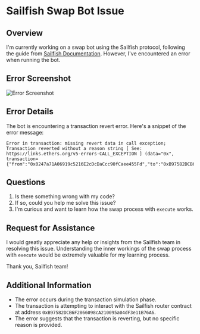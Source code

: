# Sailfish Swap Bot Issue

## Overview
I'm currently working on a swap bot using the Sailfish protocol, following the guide from [Sailfish Documentation](https://sailfish.gitbook.io/docs/getting-started/why-sailfish). However, I've encountered an error when running the bot.

## Error Screenshot
![Error Screenshot](https://ibb.co/YTgV51s)

## Error Details
The bot is encountering a transaction revert error. Here's a snippet of the error message:

```
Error in transaction: missing revert data in call exception; Transaction reverted without a reason string [ See: https://links.ethers.org/v5-errors-CALL_EXCEPTION ] (data="0x", transaction={"from":"0x0247a71A06919c5216E2cDcDaCcc90fCaee455Fd","to":"0xB97582DCB6F2866098cA210095a04dF3e11B76A6",...})
```

## Questions
1. Is there something wrong with my code?
2. If so, could you help me solve this issue?
3. I'm curious and want to learn how the swap process with `execute` works.

## Request for Assistance
I would greatly appreciate any help or insights from the Sailfish team in resolving this issue. Understanding the inner workings of the swap process with `execute` would be extremely valuable for my learning process.

Thank you, Sailfish team!

## Additional Information
- The error occurs during the transaction simulation phase.
- The transaction is attempting to interact with the Sailfish router contract at address `0xB97582DCB6F2866098cA210095a04dF3e11B76A6`.
- The error suggests that the transaction is reverting, but no specific reason is provided.

